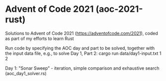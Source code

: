 # Advent of Code 2021 (aoc-2021-rust)
Solutions to Advent of Code 2021 (https://adventofcode.com/2021), coded as part of my efforts to learn Rust

Run code by specifying the AOC day and part to be solved, together with the input data file, e.g., to solve Day 1, Part 2: cargo run data/day1-input.txt 1 2

Day 1: "Sonar Sweep" - iteration, simple comparison and exhaustive search (aoc_day1_solver.rs)
